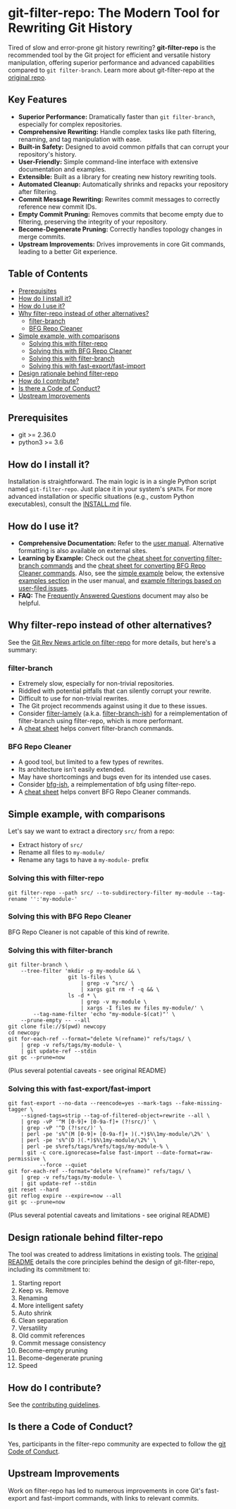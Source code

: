 # git-filter-repo: The Modern Tool for Rewriting Git History

Tired of slow and error-prone git history rewriting? **git-filter-repo** is the recommended tool by the Git project for efficient and versatile history manipulation, offering superior performance and advanced capabilities compared to `git filter-branch`.  Learn more about git-filter-repo at the [original repo](https://github.com/newren/git-filter-repo).

## Key Features

*   **Superior Performance:** Dramatically faster than `git filter-branch`, especially for complex repositories.
*   **Comprehensive Rewriting:** Handle complex tasks like path filtering, renaming, and tag manipulation with ease.
*   **Built-in Safety:** Designed to avoid common pitfalls that can corrupt your repository's history.
*   **User-Friendly:**  Simple command-line interface with extensive documentation and examples.
*   **Extensible:** Built as a library for creating new history rewriting tools.
*   **Automated Cleanup:** Automatically shrinks and repacks your repository after filtering.
*   **Commit Message Rewriting:**  Rewrites commit messages to correctly reference new commit IDs.
*   **Empty Commit Pruning:**  Removes commits that become empty due to filtering, preserving the integrity of your repository.
*   **Become-Degenerate Pruning:** Correctly handles topology changes in merge commits.
*   **Upstream Improvements:** Drives improvements in core Git commands, leading to a better Git experience.

## Table of Contents

*   [Prerequisites](#prerequisites)
*   [How do I install it?](#how-do-i-install-it)
*   [How do I use it?](#how-do-i-use-it)
*   [Why filter-repo instead of other alternatives?](#why-filter-repo-instead-of-other-alternatives)
    *   [filter-branch](#filter-branch)
    *   [BFG Repo Cleaner](#bfg-repo-cleaner)
*   [Simple example, with comparisons](#simple-example-with-comparisons)
    *   [Solving this with filter-repo](#solving-this-with-filter-repo)
    *   [Solving this with BFG Repo Cleaner](#solving-this-with-bfg-repo-cleaner)
    *   [Solving this with filter-branch](#solving-this-with-filter-branch)
    *   [Solving this with fast-export/fast-import](#solving-this-with-fast-exportfast-import)
*   [Design rationale behind filter-repo](#design-rationale-behind-filter-repo)
*   [How do I contribute?](#how-do-i-contribute)
*   [Is there a Code of Conduct?](#is-there-a-code-of-conduct)
*   [Upstream Improvements](#upstream-improvements)

## Prerequisites

*   git >= 2.36.0
*   python3 >= 3.6

## How do I install it?

Installation is straightforward. The main logic is in a single Python script named `git-filter-repo`. Just place it in your system's `$PATH`. For more advanced installation or specific situations (e.g., custom Python executables), consult the [INSTALL.md](INSTALL.md) file.

## How do I use it?

*   **Comprehensive Documentation:** Refer to the [user manual](https://htmlpreview.github.io/?https://github.com/newren/git-filter-repo/blob/docs/html/git-filter-repo.html).  Alternative formatting is also available on external sites.
*   **Learning by Example:**  Check out the [cheat sheet for converting filter-branch commands](Documentation/converting-from-filter-branch.md#cheat-sheet-conversion-of-examples-from-the-filter-branch-manpage) and the [cheat sheet for converting BFG Repo Cleaner commands](Documentation/converting-from-bfg-repo-cleaner.md#cheat-sheet-conversion-of-examples-from-bfg).  Also, see the [simple example](#simple-example-with-comparisons) below, the extensive [examples section](https://htmlpreview.github.io/?https://github.com/newren/git-filter-repo/blob/docs/html/git-filter-repo.html#EXAMPLES) in the user manual, and [example filterings based on user-filed issues](Documentation/examples-from-user-filed-issues.md).
*   **FAQ:** The [Frequently Answered Questions](Documentation/FAQ.md) document may also be helpful.

## Why filter-repo instead of other alternatives?

See the [Git Rev News article on filter-repo](https://git.github.io/rev_news/2019/08/21/edition-54/#an-introduction-to-git-filter-repo--written-by-elijah-newren) for more details, but here's a summary:

### filter-branch

*   Extremely slow, especially for non-trivial repositories.
*   Riddled with potential pitfalls that can silently corrupt your rewrite.
*   Difficult to use for non-trivial rewrites.
*   The Git project recommends against using it due to these issues.
*   Consider [filter-lamely](contrib/filter-repo-demos/filter-lamely) (a.k.a. [filter-branch-ish](contrib/filter-repo-demos/filter-branch-ish)) for a reimplementation of filter-branch using filter-repo, which is more performant.
*   A [cheat sheet](Documentation/converting-from-filter-branch.md#cheat-sheet-conversion-of-examples-from-the-filter-branch-manpage) helps convert filter-branch commands.

### BFG Repo Cleaner

*   A good tool, but limited to a few types of rewrites.
*   Its architecture isn't easily extended.
*   May have shortcomings and bugs even for its intended use cases.
*   Consider [bfg-ish](contrib/filter-repo-demos/bfg-ish), a reimplementation of bfg using filter-repo.
*   A [cheat sheet](Documentation/converting-from-bfg-repo-cleaner.md#cheat-sheet-conversion-of-examples-from-bfg) helps convert BFG Repo Cleaner commands.

## Simple example, with comparisons

Let's say we want to extract a directory `src/` from a repo:

*   Extract history of `src/`
*   Rename all files to `my-module/`
*   Rename any tags to have a `my-module-` prefix

### Solving this with filter-repo

```shell
git filter-repo --path src/ --to-subdirectory-filter my-module --tag-rename '':'my-module-'
```

### Solving this with BFG Repo Cleaner

BFG Repo Cleaner is not capable of this kind of rewrite.

### Solving this with filter-branch

```shell
git filter-branch \
    --tree-filter 'mkdir -p my-module && \
                   git ls-files \
                       | grep -v ^src/ \
                       | xargs git rm -f -q && \
                   ls -d * \
                       | grep -v my-module \
                       | xargs -I files mv files my-module/' \
        --tag-name-filter 'echo "my-module-$(cat)"' \
    --prune-empty -- --all
git clone file://$(pwd) newcopy
cd newcopy
git for-each-ref --format="delete %(refname)" refs/tags/ \
    | grep -v refs/tags/my-module- \
    | git update-ref --stdin
git gc --prune=now
```

(Plus several potential caveats - see original README)

### Solving this with fast-export/fast-import

```shell
git fast-export --no-data --reencode=yes --mark-tags --fake-missing-tagger \
    --signed-tags=strip --tag-of-filtered-object=rewrite --all \
    | grep -vP '^M [0-9]+ [0-9a-f]+ (?!src/)' \
    | grep -vP '^D (?!src/)' \
    | perl -pe 's%^(M [0-9]+ [0-9a-f]+ )(.*)$%\1my-module/\2%' \
    | perl -pe 's%^(D )(.*)$%\1my-module/\2%' \
    | perl -pe s%refs/tags/%refs/tags/my-module-% \
    | git -c core.ignorecase=false fast-import --date-format=raw-permissive \
          --force --quiet
git for-each-ref --format="delete %(refname)" refs/tags/ \
    | grep -v refs/tags/my-module- \
    | git update-ref --stdin
git reset --hard
git reflog expire --expire=now --all
git gc --prune=now
```

(Plus several potential caveats and limitations - see original README)

## Design rationale behind filter-repo

The tool was created to address limitations in existing tools. The [original README](#design-rationale-behind-filter-repo) details the core principles behind the design of git-filter-repo, including its commitment to:

1.  Starting report
2.  Keep vs. Remove
3.  Renaming
4.  More intelligent safety
5.  Auto shrink
6.  Clean separation
7.  Versatility
8.  Old commit references
9.  Commit message consistency
10. Become-empty pruning
11. Become-degenerate pruning
12. Speed

## How do I contribute?

See the [contributing guidelines](Documentation/Contributing.md).

## Is there a Code of Conduct?

Yes, participants in the filter-repo community are expected to follow the [git Code of Conduct](https://git.kernel.org/pub/scm/git/git.git/tree/CODE_OF_CONDUCT.md).

## Upstream Improvements

Work on filter-repo has led to numerous improvements in core Git's fast-export and fast-import commands, with links to relevant commits.